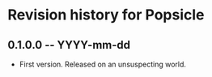# Revision history for Popsicle

## 0.1.0.0 -- YYYY-mm-dd

* First version. Released on an unsuspecting world.

